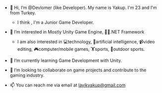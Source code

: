 - 👋 Hi, I’m @Devlomer (like Developer). My name is Yakup. I'm 23 and I'm from Turkey.
  - I think , I'm a Junior Game Developer.

- 👀 I’m interested in Mostly Unity Game Engine, 🧑‍💻.NET Framework
  - I am also interested in 💻technology, 🤖artificial intelligence, 📹video editing, 🎮computer/mobile games, 🏋️sports, 🚵outdoor sports.
  
- 🌱 I’m currently learning Game Development with Unity.
- 💞️ I’m looking to collaborate on game projects and contribute to the gaming industry.
- 📫 You can reach me via email at layikyakup@gmail.com

<!---
Devlomer/Devlomer is a ✨ special ✨ repository because its `README.md` (this file) appears on your GitHub profile.
You can click the Preview link to take a look at your changes.
--->
